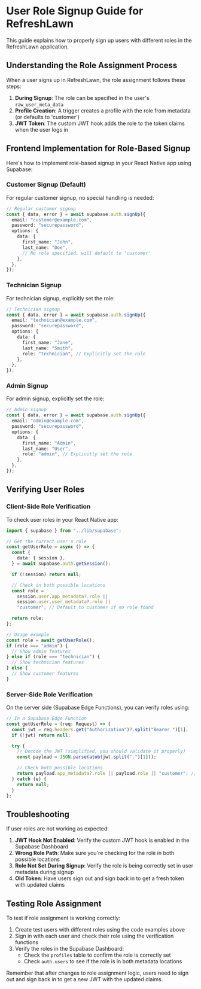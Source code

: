# User Role Signup Guide for RefreshLawn

This guide explains how to properly sign up users with different roles in the RefreshLawn application.

## Understanding the Role Assignment Process

When a user signs up in RefreshLawn, the role assignment follows these steps:

1. **During Signup**: The role can be specified in the user's `raw_user_meta_data`
2. **Profile Creation**: A trigger creates a profile with the role from metadata (or defaults to 'customer')
3. **JWT Token**: The custom JWT hook adds the role to the token claims when the user logs in

## Frontend Implementation for Role-Based Signup

Here's how to implement role-based signup in your React Native app using Supabase:

### Customer Signup (Default)

For regular customer signup, no special handling is needed:

```typescript
// Regular customer signup
const { data, error } = await supabase.auth.signUp({
  email: "customer@example.com",
  password: "securepassword",
  options: {
    data: {
      first_name: "John",
      last_name: "Doe",
      // No role specified, will default to 'customer'
    },
  },
});
```

### Technician Signup

For technician signup, explicitly set the role:

```typescript
// Technician signup
const { data, error } = await supabase.auth.signUp({
  email: "technician@example.com",
  password: "securepassword",
  options: {
    data: {
      first_name: "Jane",
      last_name: "Smith",
      role: "technician", // Explicitly set the role
    },
  },
});
```

### Admin Signup

For admin signup, explicitly set the role:

```typescript
// Admin signup
const { data, error } = await supabase.auth.signUp({
  email: "admin@example.com",
  password: "securepassword",
  options: {
    data: {
      first_name: "Admin",
      last_name: "User",
      role: "admin", // Explicitly set the role
    },
  },
});
```

## Verifying User Roles

### Client-Side Role Verification

To check user roles in your React Native app:

```typescript
import { supabase } from "../lib/supabase";

// Get the current user's role
const getUserRole = async () => {
  const {
    data: { session },
  } = await supabase.auth.getSession();

  if (!session) return null;

  // Check in both possible locations
  const role =
    session.user.app_metadata?.role ||
    session.user.user_metadata?.role ||
    "customer"; // Default to customer if no role found

  return role;
};

// Usage example
const role = await getUserRole();
if (role === "admin") {
  // Show admin features
} else if (role === "technician") {
  // Show technician features
} else {
  // Show customer features
}
```

### Server-Side Role Verification

On the server side (Supabase Edge Functions), you can verify roles using:

```typescript
// In a Supabase Edge Function
const getUserRole = (req: Request) => {
  const jwt = req.headers.get("Authorization")?.split("Bearer ")[1];
  if (!jwt) return null;

  try {
    // Decode the JWT (simplified, you should validate it properly)
    const payload = JSON.parse(atob(jwt.split(".")[1]));

    // Check both possible locations
    return payload.app_metadata?.role || payload.role || "customer"; // Default to customer
  } catch (e) {
    return null;
  }
};
```

## Troubleshooting

If user roles are not working as expected:

1. **JWT Hook Not Enabled**: Verify the custom JWT hook is enabled in the Supabase Dashboard
2. **Wrong Role Path**: Make sure you're checking for the role in both possible locations
3. **Role Not Set During Signup**: Verify the role is being correctly set in user metadata during signup
4. **Old Token**: Have users sign out and sign back in to get a fresh token with updated claims

## Testing Role Assignment

To test if role assignment is working correctly:

1. Create test users with different roles using the code examples above
2. Sign in with each user and check their role using the verification functions
3. Verify the roles in the Supabase Dashboard:
   - Check the `profiles` table to confirm the role is correctly set
   - Check `auth.users` to see if the role is in both metadata locations

Remember that after changes to role assignment logic, users need to sign out and sign back in to get a new JWT with the updated claims.
